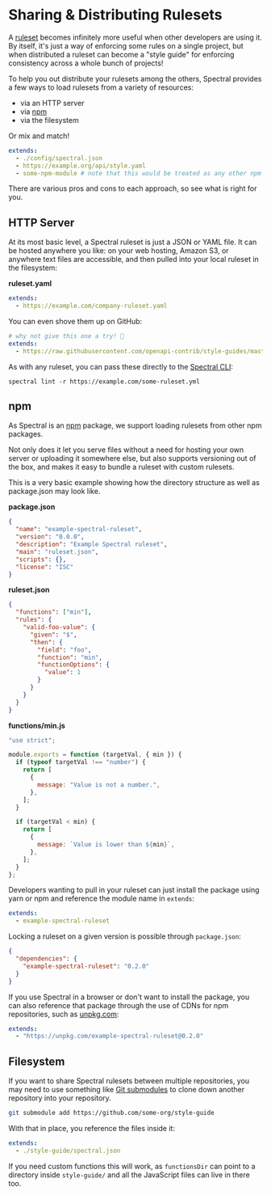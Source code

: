 # Sharing & Distributing Rulesets

A [ruleset](../getting-started/3-rulesets.md) becomes infinitely more useful when other developers are using it. By itself, it's just a way of enforcing some rules on a single project, but when distributed a ruleset can become a "style guide" for enforcing consistency across a whole bunch of projects!

To help you out distribute your rulesets among the others, Spectral provides a few ways to load rulesets from a variety of resources:

- via an HTTP server
- via [npm](#npm)
- via the filesystem

Or mix and match!

```yaml
extends:
  - ./config/spectral.json
  - https://example.org/api/style.yaml
  - some-npm-module # note that this would be treated as any other npm package, therefore it has to live under node_modules, and have a valid package.json.
```

There are various pros and cons to each approach, so see what is right for you.

## HTTP Server

At its most basic level, a Spectral ruleset is just a JSON or YAML file. It can be hosted anywhere you like: on your web hosting, Amazon S3, or anywhere text files are accessible, and then pulled into your local ruleset in the filesystem:

**ruleset.yaml**

```yaml
extends:
  - https://example.com/company-ruleset.yaml
```

You can even shove them up on GitHub:

```yaml
# why not give this one a try! 🥳
extends:
  - https://raw.githubusercontent.com/openapi-contrib/style-guides/master/apisyouwonthate.yml
```

As with any ruleset, you can pass these directly to the [Spectral CLI](./2-cli.md):

```shell
spectral lint -r https://example.com/some-ruleset.yml
```

## npm

As Spectral is an [npm](https://www.npmjs.com/) package, we support loading rulesets from other npm packages.

Not only does it let you serve files without a need for hosting your own server or uploading it somewhere else, but also supports versioning out of the box, and makes it easy to bundle a ruleset with custom rulesets.

This is a very basic example showing how the directory structure as well as package.json may look like.

**package.json**

```json
{
  "name": "example-spectral-ruleset",
  "version": "0.0.0",
  "description": "Example Spectral ruleset",
  "main": "ruleset.json",
  "scripts": {},
  "license": "ISC"
}
```

**ruleset.json**

```json
{
  "functions": ["min"],
  "rules": {
    "valid-foo-value": {
      "given": "$",
      "then": {
        "field": "foo",
        "function": "min",
        "functionOptions": {
          "value": 1
        }
      }
    }
  }
}
```

**functions/min.js**

```js
"use strict";

module.exports = function (targetVal, { min }) {
  if (typeof targetVal !== "number") {
    return [
      {
        message: "Value is not a number.",
      },
    ];
  }

  if (targetVal < min) {
    return [
      {
        message: `Value is lower than ${min}`,
      },
    ];
  }
};
```

Developers wanting to pull in your ruleset can just install the package using yarn or npm and reference the module name in `extends`:

```yaml
extends:
  - example-spectral-ruleset
```

Locking a ruleset on a given version is possible through `package.json`:

```json
{
  "dependencies": {
    "example-spectral-ruleset": "0.2.0"
  }
}
```

If you use Spectral in a browser or don't want to install the package, you can also reference that package through the use of CDNs for npm repositories, such as [unpkg.com](https://unpkg.com/):

```yaml
extends:
  - "https://unpkg.com/example-spectral-ruleset@0.2.0"
```

## Filesystem

If you want to share Spectral rulesets between multiple repositories, you may need to use something like [Git submodules](https://git-scm.com/book/en/v2/Git-Tools-Submodules) to clone down another repository into your repository.

```bash
git submodule add https://github.com/some-org/style-guide
```

With that in place, you reference the files inside it:

```yaml
extends:
  - ./style-guide/spectral.json
```

If you need custom functions this will work, as `functionsDir` can point to a directory inside `style-guide/` and all the JavaScript files can live in there too.
